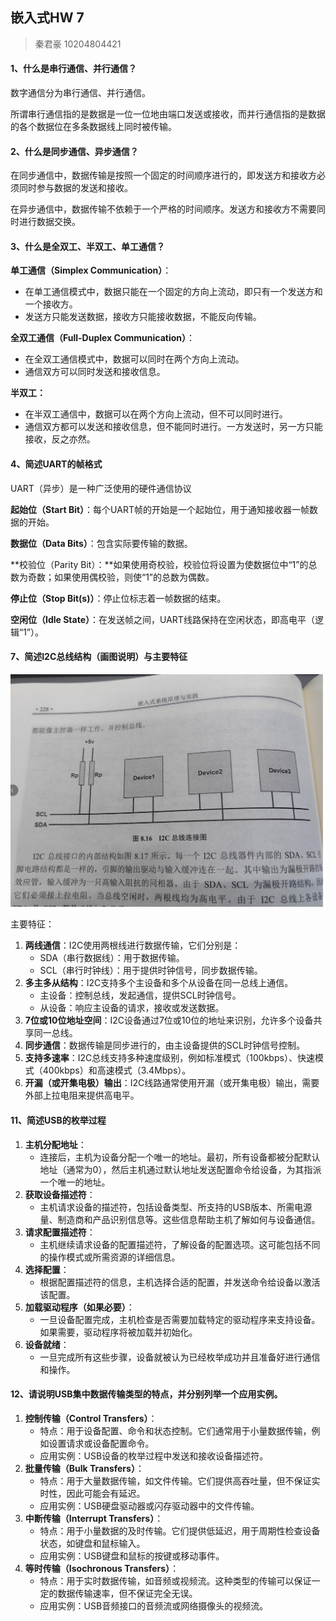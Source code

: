 ## 嵌入式HW 7

> 秦君豪 10204804421

#### 1、什么是串行通信、并行通信？

数字通信分为串行通信、并行通信。

所谓串行通信指的是数据是一位一位地由端口发送或接收，而并行通信指的是数据的各个数据位在多条数据线上同时被传输。



#### 2、什么是同步通信、异步通信？

在同步通信中，数据传输是按照一个固定的时间顺序进行的，即发送方和接收方必须同时参与数据的发送和接收。

在异步通信中，数据传输不依赖于一个严格的时间顺序。发送方和接收方不需要同时进行数据交换。



#### 3、什么是全双工、半双工、单工通信？

**单工通信（Simplex Communication）**：

- 在单工通信模式中，数据只能在一个固定的方向上流动，即只有一个发送方和一个接收方。
- 发送方只能发送数据，接收方只能接收数据，不能反向传输。

**全双工通信（Full-Duplex Communication）**：

- 在全双工通信模式中，数据可以同时在两个方向上流动。
- 通信双方可以同时发送和接收信息。

**半双工：**

- 在半双工通信中，数据可以在两个方向上流动，但不可以同时进行。
- 通信双方都可以发送和接收信息，但不能同时进行。一方发送时，另一方只能接收，反之亦然。

#### 4、简述UART的帧格式

UART（异步）是一种广泛使用的硬件通信协议

**起始位（Start Bit）**：每个UART帧的开始是一个起始位，用于通知接收器一帧数据的开始。

**数据位（Data Bits）**：包含实际要传输的数据。

**校验位（Parity Bit）：**如果使用奇校验，校验位将设置为使数据位中“1”的总数为奇数；如果使用偶校验，则使“1”的总数为偶数。

**停止位（Stop Bit(s)）**：停止位标志着一帧数据的结束。

**空闲位（Idle State）**：在发送帧之间，UART线路保持在空闲状态，即高电平（逻辑“1”）。



#### 7、简述I2C总线结构（画图说明）与主要特征

![image-20231209191754771](./assets/image-20231209191754771.png)

主要特征：

1. **两线通信**：I2C使用两根线进行数据传输，它们分别是：
   - SDA（串行数据线）：用于数据传输。
   - SCL（串行时钟线）：用于提供时钟信号，同步数据传输。
2. **多主多从结构**：I2C支持多个主设备和多个从设备在同一总线上通信。
   - 主设备：控制总线，发起通信，提供SCL时钟信号。
   - 从设备：响应主设备的请求，接收或发送数据。
3. **7位或10位地址空间**：I2C设备通过7位或10位的地址来识别，允许多个设备共享同一总线。
4. **同步通信**：数据传输是同步进行的，由主设备提供的SCL时钟信号控制。
5. **支持多速率**：I2C总线支持多种速度级别，例如标准模式（100kbps）、快速模式（400kbps）和高速模式（3.4Mbps）。
6. **开漏（或开集电极）输出**：I2C线路通常使用开漏（或开集电极）输出，需要外部上拉电阻来提供高电平。



#### 11、简述USB的枚举过程



1. **主机分配地址**：
   - 连接后，主机为设备分配一个唯一的地址。最初，所有设备都被分配默认地址（通常为0），然后主机通过默认地址发送配置命令给设备，为其指派一个唯一的地址。
2. **获取设备描述符**：
   - 主机请求设备的描述符，包括设备类型、所支持的USB版本、所需电源量、制造商和产品识别信息等。这些信息帮助主机了解如何与设备通信。
3. **请求配置描述符**：
   - 主机继续请求设备的配置描述符，了解设备的配置选项。这可能包括不同的操作模式或所需资源的详细信息。
4. **选择配置**：
   - 根据配置描述符的信息，主机选择合适的配置，并发送命令给设备以激活该配置。
5. **加载驱动程序（如果必要）**：
   - 一旦设备配置完成，主机检查是否需要加载特定的驱动程序来支持设备。如果需要，驱动程序将被加载并初始化。
6. **设备就绪**：
   - 一旦完成所有这些步骤，设备就被认为已经枚举成功并且准备好进行通信和操作。







#### 12、请说明USB集中数据传输类型的特点，并分别列举一个应用实例。

1. **控制传输（Control Transfers）**：
   - 特点：用于设备配置、命令和状态控制。它们通常用于小量数据传输，例如设置请求或设备配置命令。
   - 应用实例：USB设备的枚举过程中发送和接收设备描述符。
2. **批量传输（Bulk Transfers）**：
   - 特点：用于大量数据传输，如文件传输。它们提供高吞吐量，但不保证实时性，因此可能会有延迟。
   - 应用实例：USB硬盘驱动器或闪存驱动器中的文件传输。
3. **中断传输（Interrupt Transfers）**：
   - 特点：用于小量数据的及时传输。它们提供低延迟，用于周期性检查设备状态，如键盘和鼠标输入。
   - 应用实例：USB键盘和鼠标的按键或移动事件。
4. **等时传输（Isochronous Transfers）**：
   - 特点：用于实时数据传输，如音频或视频流。这种类型的传输可以保证一定的数据传输速率，但不保证完全无误。
   - 应用实例：USB音频接口的音频流或网络摄像头的视频流。